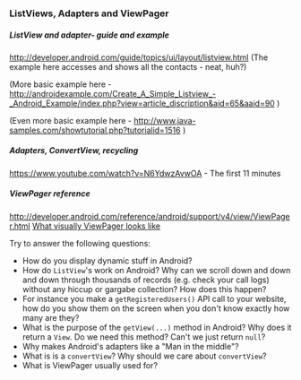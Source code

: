 ### ListViews, Adapters and ViewPager ###

##### ListView and adapter- guide and example  
http://developer.android.com/guide/topics/ui/layout/listview.html 
(The example here accesses and shows all the contacts - neat, huh?)  

(More basic example here - http://androidexample.com/Create_A_Simple_Listview_-_Android_Example/index.php?view=article_discription&aid=65&aaid=90 )   

(Even more basic example here - http://www.java-samples.com/showtutorial.php?tutorialid=1516 )

##### Adapters, ConvertView, recycling
https://www.youtube.com/watch?v=N6YdwzAvwOA - The first 11 minutes

##### ViewPager reference
http://developer.android.com/reference/android/support/v4/view/ViewPager.html
[What visually ViewPager looks like](http://developer.android.com/training/animation/screen-slide.html)

Try to answer the following questions:
- How do you display dynamic stuff in Android? 
- How do `ListView`'s work on Android? Why can we scroll down and down and down through thousands of records (e.g. check your call logs) without any hiccup or gargabe collection? How does this happen?
- For instance you make a `getRegisteredUsers()` API call to your website, how do you show them on the screen when you don't know exactly how many are they?
- What is the purpose of the `getView(...)` method in Android? Why does it return a `View`. Do we need this method? Can't we just return `null`? 
- Why makes Android's adapters like a "Man in the middle"? 
- What is is a `convertView`? Why should we care about `convertView`?
- What is ViewPager usually used for?  
